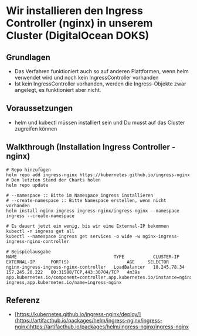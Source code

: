 # Wir installieren den Ingress Controller (nginx) in unserem Cluster (DigitalOcean DOKS)

## Grundlagen

  * Das Verfahren funktioniert auch so auf anderen Plattformen, wenn helm verwendet wird und noch kein IngressController vorhanden
  * Ist kein IngressController vorhanden, werden die Ingress-Objekte zwar angelegt, es funktioniert aber nicht. 

## Voraussetzungen 

  * helm und kubectl müssen installiert sein und Du musst auf das Cluster zugreifen können

## Walkthrough (Installation Ingress Controller - nginx) 

```
# Repo hinzufügen
helm repo add ingress-nginx https://kubernetes.github.io/ingress-nginx
# Den letzten Stand der Charts holen 
helm repo update

# --namespace :: Bitte im Namespace ingress installieren
# --create-namespace :: Bitte Namespace erstellen, wenn nicht vorhanden
helm install nginx-ingress ingress-nginx/ingress-nginx --namespace ingress --create-namespace

# Es dauert jetzt ein wenig, bis wir eine External-IP bekommen
kubectl -n ingress get all
kubectl --namespace ingress get services -o wide -w nginx-ingress-ingress-nginx-controller
```

```
# Beispielausgabe  
NAME                                     TYPE           CLUSTER-IP     EXTERNAL-IP      PORT(S)                      AGE     SELECTOR
nginx-ingress-ingress-nginx-controller   LoadBalancer   10.245.78.34   157.245.20.222   80:31588/TCP,443:30704/TCP   4m39s   app.kubernetes.io/component=controller,app.kubernetes.io/instance=nginx-ingress,app.kubernetes.io/name=ingress-nginx
```

## Referenz

  * [https://kubernetes.github.io/ingress-nginx/deploy/](https://artifacthub.io/packages/helm/ingress-nginx/ingress-nginx)https://artifacthub.io/packages/helm/ingress-nginx/ingress-nginx
